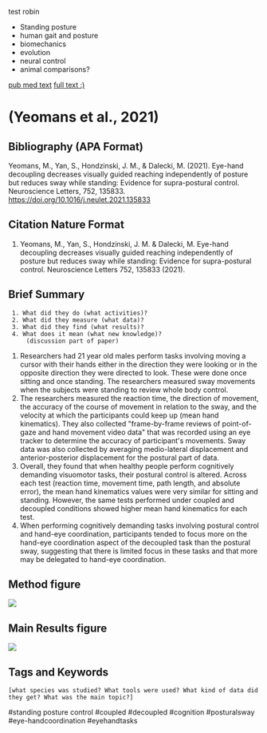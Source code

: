 test robin

* Standing posture
* human gait and posture
* biomechanics
* evolution
* neural control
* animal comparisons?

[pub med text](https://pubmed.ncbi.nlm.nih.gov/33746007/)
[ full text :) ](https://sci-hub.se/10.1016/j.neulet.2021.135833)

# (Yeomans et al., 2021)


## Bibliography (APA Format)

Yeomans, M., Yan, S., Hondzinski, J. M., & Dalecki, M. (2021). Eye-hand decoupling decreases visually guided reaching independently of posture but reduces sway while standing: Evidence for supra-postural control. Neuroscience Letters, 752, 135833. https://doi.org/10.1016/j.neulet.2021.135833


## Citation Nature Format

1. Yeomans, M., Yan, S., Hondzinski, J. M. & Dalecki, M. Eye-hand decoupling decreases visually guided reaching independently of posture but reduces sway while standing: Evidence for supra-postural control. Neuroscience Letters 752, 135833 (2021).



## Brief Summary
```
 1. What did they do (what activities)? 
 2. What did they measure (what data)?
 3. What did they find (what results)?
 4. What does it mean (what new knowledge)?
     (discussion part of paper)
```


 1. Researchers had 21 year old males perform tasks involving moving a cursor with their hands either in the direction they were looking or in the opposite direction they were directed to look. These were done once sitting and once standing. The researchers measured sway movements when the subjects were standing to review whole body control. 
 2. The researchers measured the reaction time, the direction of movement, the accuracy of the course of movement in relation to the sway, and the velocity at which the participants could keep up (mean hand kinematics). They also collected "frame-by-frame reviews of point-of-gaze and hand movement video data" that was recorded using an eye tracker to determine the accuracy of participant's movements. Sway data was also collected by averaging medio-lateral displacement and anterior-posterior displacement for the postural part of data.
 3. Overall, they found that when healthy people perform cognitively demanding visuomotor tasks, their postural control is altered. Across each test (reaction time, movement time, path length, and absolute error), the mean hand kinematics values were very similar for sitting and standing. However, the same tests performed under coupled and decoupled conditions showed higher mean hand kinematics for each test. 
 4. When performing cognitively demanding tasks involving  postural control and hand-eye coordination, participants tended to focus more on the hand-eye coordination aspect of the decoupled task than the postural sway, suggesting that there is limited focus in these tasks and that more may be delegated to hand-eye coordination.






## Method figure
![](https://i.imgur.com/yBdhKhY.png)



## Main Results figure
![](https://i.imgur.com/XPvJ3dz.jpg)



## Tags and Keywords 
```
[what species was studied? What tools were used? What kind of data did they get? What was the main topic?]
```
#standing posture control
#coupled
#decoupled
#cognition
#posturalsway
#eye-handcoordination
#eyehandtasks

#